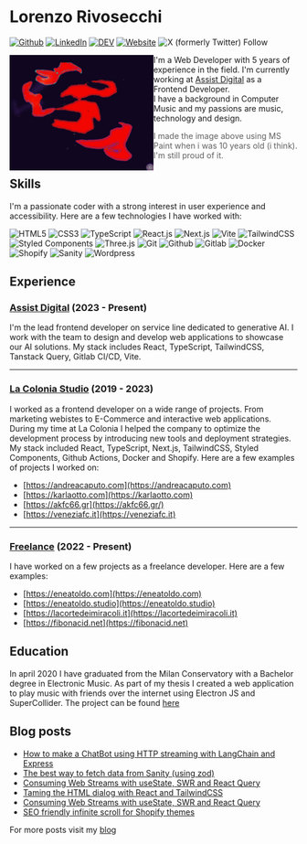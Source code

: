 # Lorenzo Rivosecchi 

[![Github](https://img.shields.io/badge/github-black?logo=github)](https://github.com/fibonacid)
[![LinkedIn](https://img.shields.io/badge/linkedin-0077B5?logo=linkedin)](https://www.linkedin.com/in/lorenzo-rivosecchi/)
[![DEV](https://img.shields.io/badge/blog-black?logo=devdotto)](https://dev.to/fibonacid)
[![Website](https://img.shields.io/badge/fibonacid.net-black)](https://fibonacid.net)
![X (formerly Twitter) Follow](https://img.shields.io/twitter/follow/fibonacid)

<div>
    <img src="avatar.jpg" width="50%" align="left">
    <p>I'm a Web Developer with 5 years of experience in the field. I'm currently working at <a href="https://www.assistdigital.com/">Assist Digital</a> as a Frontend Developer.<br />
    I have a background in Computer Music and my passions are music, technology and design.
    </p>
</div>

> I made the image above using MS Paint when i was 10 years old (i think). I'm still proud of it.

## Skills

I'm a passionate coder with a strong interest in user experience and accessibility. Here are a few technologies I have worked with:

![HTML5](https://img.shields.io/badge/HTML5-E34F26?logo=html5&logoColor=white)
![CSS3](https://img.shields.io/badge/CSS3-1572B6?logo=css3&logoColor=white)
![TypeScript](https://img.shields.io/badge/TypeScript-007ACC?logo=typescript&logoColor=white)
![React.js](https://img.shields.io/badge/React.js-61DAFB?logo=react&logoColor=black)
![Next.js](https://img.shields.io/badge/Next.js-000000?logo=nextdotjs&logoColor=white)
![Vite](https://img.shields.io/badge/Vite-646CFF?logo=vite&logoColor=white)
![TailwindCSS](https://img.shields.io/badge/TailwindCSS-38B2AC?logo=tailwindcss&logoColor=white)
![Styled Components](https://img.shields.io/badge/Styled%20Components-DB7093?logo=styled-components&logoColor=white)
![Three.js](https://img.shields.io/badge/Three.js-000000?logo=three.js&logoColor=white)
![Git](https://img.shields.io/badge/Git-F05032?logo=git&logoColor=white)
![Github](https://img.shields.io/badge/Github-181717?logo=github&logoColor=white)
![Gitlab](https://img.shields.io/badge/Gitlab-FCA121?logo=gitlab&logoColor=white)
![Docker](https://img.shields.io/badge/Docker-2496ED?logo=docker&logoColor=white)
![Shopify](https://img.shields.io/badge/Shopify-7AB55C?logo=shopify&logoColor=white)
![Sanity](https://img.shields.io/badge/Sanity-000000?logo=sanity&logoColor=white)
![Wordpress](https://img.shields.io/badge/Wordpress-21759B?logo=wordpress&logoColor=white)

## Experience

### [Assist Digital](https://www.assistdigital.com) (2023 - Present)

I'm the lead frontend developer on service line dedicated to generative AI.
I work with the team to design and develop web applications to showcase our AI solutions. My stack includes React, TypeScript, TailwindCSS, Tanstack Query, Gitlab CI/CD, Vite. 

---

### [La Colonia Studio](https://lacolonia.studio/) (2019 -  2023)

I worked as a frontend developer on a wide range of projects. From marketing webistes to E-Commerce and interactive web applications. During my time at La Colonia I helped the company to optimize the development process by introducing new tools and deployment strategies. My stack included React, TypeScript, Next.js, TailwindCSS, Styled Components, Github Actions, Docker and Shopify.
Here are a few examples of projects I worked on:
- [https://andreacaputo.com](https://andreacaputo.com)
- [https://karlaotto.com](https://karlaotto.com)
- [https://akfc66.gr](https://akfc66.gr/)
- [https://veneziafc.it](https://veneziafc.it)

---

### [Freelance](https://fibonacid.net) (2022 - Present)

I have worked on a few projects as a freelance developer. Here are a few examples:
- [https://eneatoldo.com](https://eneatoldo.com)
- [https://eneatoldo.studio](https://eneatoldo.studio)
- [https://lacortedeimiracoli.it](https://lacortedeimiracoli.it)
- [https://fibonacid.net](https://fibonacid.net)

## Education

In april 2020 I have graduated from the Milan Conservatory with a Bachelor degree in Electronic Music. As part of my thesis I created a web application to play music with friends over the internet using Electron JS and SuperCollider. The project can be found [here](https://github.com/fibonacid/superorch)

## Blog posts

- [How to make a ChatBot using HTTP streaming with LangChain and Express](https://dev.to/fibonacid/quick-guide-for-langchain-streaming-via-expressjs-iod)
- [The best way to fetch data from Sanity (using zod)](https://dev.to/fibonacid/the-best-way-to-fetch-data-from-sanity-using-zod-57jj)
- [Consuming Web Streams with useState, SWR and React Query](https://dev.to/fibonacid/consuming-web-streams-with-usestate-swr-and-react-query-3mjf)
- [Taming the HTML dialog with React and TailwindCSS](https://dev.to/fibonacid/taming-the-html-dialog-with-react-and-tailwindcss-5hec)
- [Consuming Web Streams with useState, SWR and React Query](https://dev.to/fibonacid/consuming-web-streams-with-usestate-swr-and-react-query-3mjf)
- [SEO friendly infinite scroll for Shopify themes](https://dev.to/fibonacid/seo-friendly-infinite-scroll-for-shopify-themes-4f81)

For more posts visit my [blog](https://dev.to/fibonacid)
